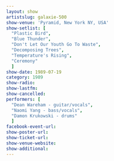 ```yaml
---
layout: show
artistslug: galaxie-500
show-venue: 'Pyramid, New York NY, USA'
show-setlist: [
  "Plastic Bird",
  "Blue Thunder",
  "Don't Let Our Youth Go To Waste",
  "Decomposing Trees",
  "Temperature's Rising",
  "Ceremony"
  ]
show-date: 1989-07-19
category: 1989
show-radio: 
show-lastfm: 
show-cancelled: 
performers: [
  "Dean Wareham - guitar/vocals",
  "Naomi Yang - bass/vocals",
  "Damon Krukowski - drums"
  ]
facebook-event-url: 
show-poster-url: 
show-ticket-url: 
show-venue-website: 
show-additional: 
---
```


